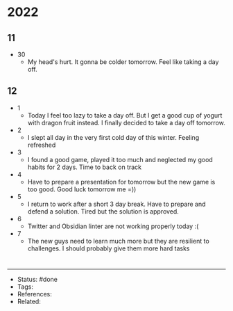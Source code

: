 # 2022

## 11
- 30
	- My head's hurt. It gonna be colder tomorrow. Feel like taking a day off.

## 12
- 1
	- Today I feel too lazy to take a day off. But I get a good cup of yogurt with dragon fruit instead. I finally decided to take a day off tomorrow.
- 2
	- I slept all day in the very first cold day of this winter. Feeling refreshed
- 3
	- I found a good game, played it too much and neglected my good habits for 2 days. Time to back on track
- 4
	- Have to prepare a presentation for tomorrow but the new game is too good. Good luck tomorrow me =))
- 5
	- I return to work after a short 3 day break. Have to prepare and defend a solution. Tired but the solution is approved.
- 6
	- Twitter and Obsidian linter are not working properly today :(
- 7
	- The new guys need to learn much more but they are resilient to challenges. I should probably give them more hard tasks

#
---
- Status: #done
- Tags:
- References:
- Related:

